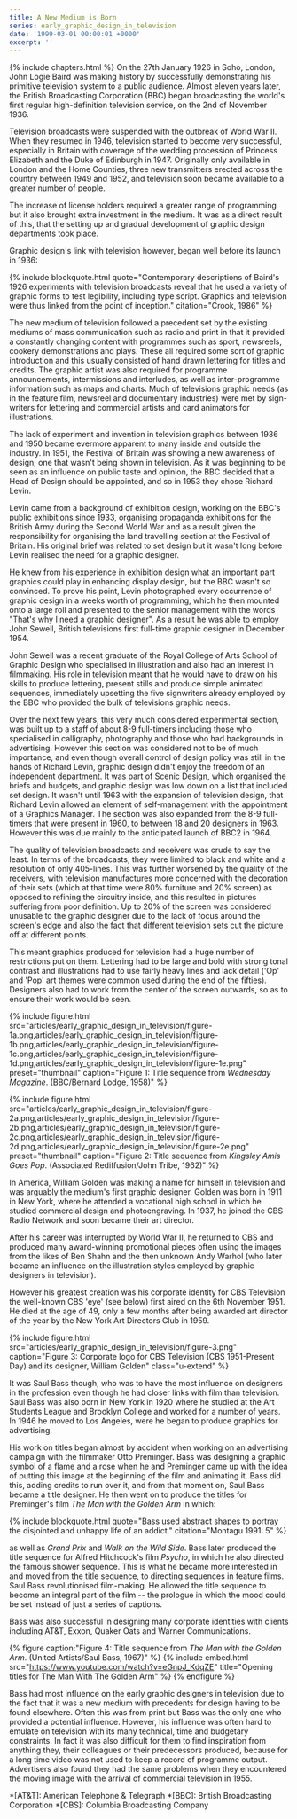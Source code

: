 ```yaml
---
title: A New Medium is Born
series: early_graphic_design_in_television
date: '1999-03-01 00:00:01 +0000'
excerpt: ''
---
```

{% include chapters.html %} On the 27th January 1926 in Soho, London, John Logie Baird was making history by successfully demonstrating his primitive television system to a public audience. Almost eleven years later, the British Broadcasting Corporation (BBC) began broadcasting the world's first regular high-definition television service, on the 2nd of November 1936.

Television broadcasts were suspended with the outbreak of World War II. When they resumed in 1946, television started to become very successful, especially in Britain with coverage of the wedding procession of Princess Elizabeth and the Duke of Edinburgh in 1947. Originally only available in London and the Home Counties, three new transmitters erected across the country between 1949 and 1952, and television soon became available to a greater number of people.

The increase of license holders required a greater range of programming but it also brought extra investment in the medium. It was as a direct result of this, that the setting up and gradual development of graphic design departments took place.

Graphic design's link with television however, began well before its launch in 1936:

{% include blockquote.html
  quote="Contemporary descriptions of Baird's 1926 experiments with television broadcasts reveal that he used a variety of graphic forms to test legibility, including type script. Graphics and television were thus linked from the point of inception."
  citation="Crook, 1986"
%}

The new medium of television followed a precedent set by the existing mediums of mass communication such as radio and print in that it provided a constantly changing content with programmes such as sport, newsreels, cookery demonstrations and plays. These all required some sort of graphic introduction and this usually consisted of hand drawn lettering for titles and credits. The graphic artist was also required for programme announcements, intermissions and interludes, as well as inter-programme information such as maps and charts. Much of televisions graphic needs (as in the feature film, newsreel and documentary industries) were met by sign-writers for lettering and commercial artists and card animators for illustrations.

The lack of experiment and invention in television graphics between 1936 and 1950 became evermore apparent to many inside and outside the industry. In 1951, the Festival of Britain was showing a new awareness of design, one that wasn't being shown in television. As it was beginning to be seen as an influence on public taste and opinion, the BBC decided that a Head of Design should be appointed, and so in 1953 they chose Richard Levin.

Levin came from a background of exhibition design, working on the BBC's public exhibitions since 1933, organising propaganda exhibitions for the British Army during the Second World War and as a result given the responsibility for organising the land travelling section at the Festival of Britain. His original brief was related to set design but it wasn't long before Levin realised the need for a graphic designer.

He knew from his experience in exhibition design what an important part graphics could play in enhancing display design, but the BBC wasn't so convinced. To prove his point, Levin photographed every occurrence of graphic design in a weeks worth of programming, which he then mounted onto a large roll and presented to the senior management with the words "That's why I need a graphic designer". As a result he was able to employ John Sewell, British televisions first full-time graphic designer in December 1954.

John Sewell was a recent graduate of the Royal College of Arts School of Graphic Design who specialised in illustration and also had an interest in filmmaking. His role in television meant that he would have to draw on his skills to produce lettering, present stills and produce simple animated sequences, immediately upsetting the five signwriters already employed by the BBC who provided the bulk of televisions graphic needs.

Over the next few years, this very much considered experimental section, was built up to a staff of about 8-9 full-timers including those who specialised in calligraphy, photography and those who had backgrounds in advertising. However this section was considered not to be of much importance, and even though overall control of design policy was still in the hands of Richard Levin, graphic design didn't enjoy the freedom of an independent department. It was part of Scenic Design, which organised the briefs and budgets, and graphic design was low down on a list that included set design. It wasn't until 1963 with the expansion of television design, that Richard Levin allowed an element of self-management with the appointment of a Graphics Manager. The section was also expanded from the 8-9 full-timers that were present in 1960, to between 18 and 20 designers in 1963. However this was due mainly to the anticipated launch of BBC2 in 1964.

The quality of television broadcasts and receivers was crude to say the least. In terms of the broadcasts, they were limited to black and white and a resolution of only 405-lines. This was further worsened by the quality of the receivers, with television manufactures more concerned with the decoration of their sets (which at that time were 80% furniture and 20% screen) as opposed to refining the circuitry inside, and this resulted in pictures suffering from poor definition. Up to 20% of the screen was considered unusable to the graphic designer due to the lack of focus around the screen's edge and also the fact that different television sets cut the picture off at different points.

This meant graphics produced for television had a huge number of restrictions put on them. Lettering had to be large and bold with strong tonal contrast and illustrations had to use fairly heavy lines and lack detail ('Op' and 'Pop' art themes were common used during the end of the fifties). Designers also had to work from the center of the screen outwards, so as to ensure their work would be seen.

{% include figure.html
  src="articles/early_graphic_design_in_television/figure-1a.png,articles/early_graphic_design_in_television/figure-1b.png,articles/early_graphic_design_in_television/figure-1c.png,articles/early_graphic_design_in_television/figure-1d.png,articles/early_graphic_design_in_television/figure-1e.png"
  preset="thumbnail"
  caption="Figure 1: Title sequence from <cite>Wednesday Magazine</cite>. (BBC/Bernard Lodge, 1958)"
%}

{% include figure.html
  src="articles/early_graphic_design_in_television/figure-2a.png,articles/early_graphic_design_in_television/figure-2b.png,articles/early_graphic_design_in_television/figure-2c.png,articles/early_graphic_design_in_television/figure-2d.png,articles/early_graphic_design_in_television/figure-2e.png"
  preset="thumbnail"
  caption="Figure 2: Title sequence from <cite>Kingsley Amis Goes Pop</cite>. (Associated Rediffusion/John Tribe, 1962)"
%}

In America, William Golden was making a name for himself in television and was arguably the medium's first graphic designer. Golden was born in 1911 in New York, where he attended a vocational high school in which he studied commercial design and photoengraving. In 1937, he joined the CBS Radio Network and soon became their art director.

After his career was interrupted by World War II, he returned to CBS and produced many award-winning promotional pieces often using the images from the likes of Ben Shahn and the then unknown Andy Warhol (who later became an influence on the illustration styles employed by graphic designers in television).

However his greatest creation was his corporate identity for CBS Television the well-known CBS 'eye' (see below) first aired on the 6th November 1951. He died at the age of 49, only a few months after being awarded art director of the year by the New York Art Directors Club in 1959.

{% include figure.html
  src="articles/early_graphic_design_in_television/figure-3.png"
  caption="Figure 3: Corporate logo for CBS Television (CBS 1951-Present Day) and its designer, William Golden"
  class="u-extend"
%}

It was Saul Bass though, who was to have the most influence on designers in the profession even though he had closer links with film than television. Saul Bass was also born in New York in 1920 where he studied at the Art Students League and Brooklyn College and worked for a number of years. In 1946 he moved to Los Angeles, were he began to produce graphics for advertising.

His work on titles began almost by accident when working on an advertising campaign with the filmmaker Otto Preminger. Bass was designing a graphic symbol of a flame and a rose when he and Preminger came up with the idea of putting this image at the beginning of the film and animating it. Bass did this, adding credits to run over it, and from that moment on, Saul Bass became a title designer. He then went on to produce the titles for Preminger's film <cite>The Man with the Golden Arm</cite> in which:

{% include blockquote.html
  quote="Bass used abstract shapes to portray the disjointed and unhappy life of an addict."
  citation="Montagu 1991: 5"
%}

as well as <cite>Grand Prix</cite> and <cite>Walk on the Wild Side</cite>. Bass later produced the title sequence for Alfred Hitchcock's film <cite>Psycho</cite>, in which he also directed the famous shower sequence. This is what he became more interested in and moved from the title sequence, to directing sequences in feature films. Saul Bass revolutionised film-making. He allowed the title sequence to become an integral part of the film -- the prologue in which the mood could be set instead of just a series of captions.

Bass was also successful in designing many corporate identities with clients including AT&T, Exxon, Quaker Oats and Warner Communications.

{% figure caption:"Figure 4: Title sequence from <cite>The Man with the Golden Arm</cite>. (United Artists/Saul Bass, 1967)" %}
{% include embed.html src="https://www.youtube.com/watch?v=eGnpJ_KdqZE" title="Opening titles for The Man With The Golden Arm" %}
{% endfigure %}

Bass had most influence on the early graphic designers in television due to the fact that it was a new medium with precedents for design having to be found elsewhere. Often this was from print but Bass was the only one who provided a potential influence. However, his influence was often hard to emulate on television with its many technical, time and budgetary constraints. In fact it was also difficult for them to find inspiration from anything they, their colleagues or their predecessors produced, because for a long time video was not used to keep a record of programme output. Advertisers also found they had the same problems when they encountered the moving image with the arrival of commercial television in 1955.

*[AT&T]: American Telephone & Telegraph
*[BBC]: British Broadcasting Corporation
*[CBS]: Columbia Broadcasting Company
